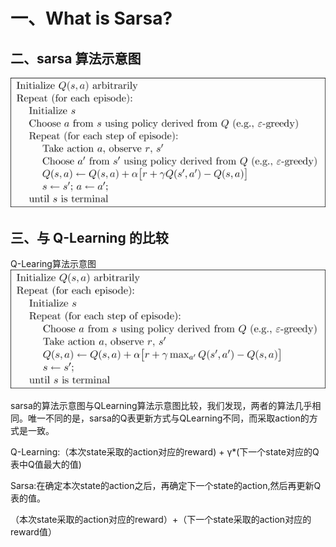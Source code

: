 # 一、What is Sarsa?


## 二、sarsa 算法示意图
![](https://github.com/BillLeeCHN/MachineLearning/blob/Sarsa/Reinforcement%20Learning/Methods/Sarsa/pics/sarsa.png?raw=true)

## 三、与 Q-Learning 的比较
Q-Learing算法示意图
![](https://github.com/BillLeeCHN/MachineLearning/blob/master/Reinforcement%20Learning/Methods/QLearning/pics/QLearning.png?raw=true)

sarsa的算法示意图与QLearning算法示意图比较，我们发现，两者的算法几乎相同。唯一不同的是，sarsa的Q表更新方式与QLearning不同，而采取action的方式是一致。

Q-Learning:（本次state采取的action对应的reward) + γ*(下一个state对应的Q表中Q值最大的值)

Sarsa:在确定本次state的action之后，再确定下一个state的action,然后再更新Q表的值。

（本次state采取的action对应的reward）+（下一个state采取的action对应的reward值）



